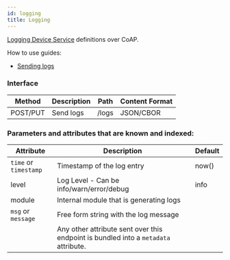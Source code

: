 ```yaml
---
id: logging
title: Logging
---
```


[Logging Device Service](/device-management/logging) definitions over CoAP.

How to use guides:

- [Sending logs](/device-management/logging/sending-logs)

### Interface

| Method   | Description | Path  | Content Format |
| -------- | ----------- | ----- | -------------- |
| POST/PUT | Send logs   | /logs | JSON/CBOR      |

### Parameters and attributes that are known and indexed:

| Attribute             | Description                                                                         | Default |
| --------------------- | ----------------------------------------------------------------------------------- | ------- |
| `time` or `timestamp` | Timestamp of the log entry                                                          | now()   |
| level                 | Log Level - Can be info/warn/error/debug                                            | info    |
| module                | Internal module that is generating logs                                             |         |
| `msg` or `message`    | Free form string with the log message                                               |         |
|                       | Any other attribute sent over this endpoint is bundled into a `metadata` attribute. |         |
